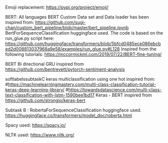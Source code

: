 Emoji replacement:
https://pypi.org/project/emoji/

BERT:
All languages BERT Custom Data set and Data loader has been inspired from:
https://github.com/sugi-chan/custom_bert_pipeline/blob/master/bert_pipeline.ipynb
BertForSequenceClassification huggingface used.
The code is based on the run_glue.py script here:
https://github.com/huggingface/transformers/blob/5bfcd0485ece086ebcbed2d008813037968a9e58/examples/run_glue.py#L128
Inspired from the following tutorials:
https://mccormickml.com/2019/07/22/BERT-fine-tuning/

BERT Bi directional GRU inspired from https://github.com/bentrevett/pytorch-sentiment-analysis


softlabelssubtaskC keras multiclassification using one hot  inspired from:
#https://machinelearningmastery.com/multi-class-classification-tutorial-keras-deep-learning-library/
#https://towardsdatascience.com/multi-class-text-classification-with-lstm-1590bee1bd17
Keras - BERT inspired from 
https://github.com/strongio/keras-bert

Subtask B :
RobertaForSequenceClassification huggingface used.
https://huggingface.co/transformers/model_doc/roberta.html


Spacy used:
https://spacy.io/

NLTK used:
https://www.nltk.org/




